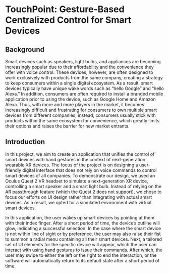 # TouchPoint: Gesture-Based Centralized Control for Smart Devices
 
## Background

Smart devices such as speakers, light bulbs, and appliances are becoming increasingly popular due to their affordability and the convenience they offer with voice control. These devices, however, are often designed to work exclusively with products from the same company, creating a strategy to keep consumers within a single digital ecosystem. As a result, smart devices typically have unique wake words such as “hello Google” and “hello Alexa.” In addition, consumers are often required to install a branded mobile application prior to using the device, such as Google Home and Amazon Alexa. Thus, with more and more players in the market, it becomes increasingly difficult and frustrating for consumers to own multiple smart devices from different companies; instead, consumers usually stick with products within the same ecosystem for convenience, which greatly limits their options and raises the barrier for new market entrants.

## Introduction

In this project, we aim to create an application that unifies the control of smart devices with hand gestures in the context of next-generation wearable XR devices. The focus of the project is on designing a user-friendly digital interface that does not rely on voice commands to control smart devices of all companies. To demonstrate our design, we used an Oculus Quest 2 VR headset to simulate a next-generation XR device, controlling a smart speaker and a smart light bulb. Instead of relying on the AR passthrough feature (which the Quest 2 does not support), we chose to focus our efforts on UI design rather than integrating with actual smart devices. As a result, we opted for a simulated environment with virtual smart devices.

In this application, the user wakes up smart devices by pointing at them with their index finger. After a short period of time, the device’s outline will glow, indicating a successful selection. In the case where the smart device is not within line of sight or by preference, the user may also raise their fist to summon a radial menu containing all their smart devices. Next, a tailored set of UI elements for the specific device will appear, which the user can interact with using hand gestures to issue their commands. After which, the user may swipe to either the left or the right to end the interaction, or the software will automatically return to its default state after a short period of time.
